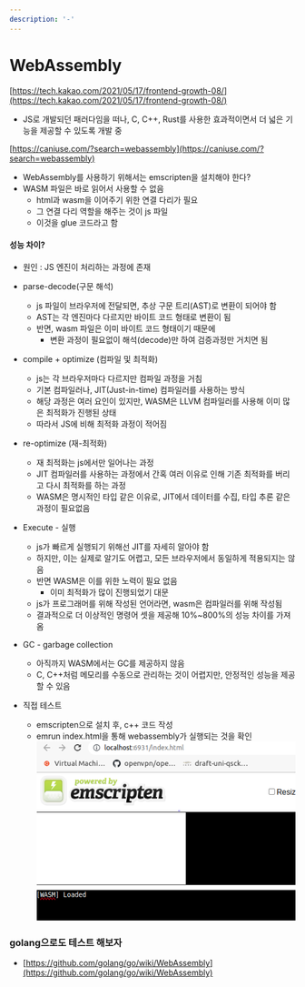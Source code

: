 ```yaml
---
description: '-'
---
```


# WebAssembly

[https://tech.kakao.com/2021/05/17/frontend-growth-08/](https://tech.kakao.com/2021/05/17/frontend-growth-08/)



* JS로 개발되던 패러다임을 떠나, C, C++, Rust를 사용한 효과적이면서 더 넓은 기능을 제공할 수 있도록 개발 중&#x20;

[https://caniuse.com/?search=webassembly](https://caniuse.com/?search=webassembly)



* WebAssembly를 사용하기 위해서는 emscripten을 설치해야 한다?
* WASM 파일은 바로 읽어서 사용할 수 없음&#x20;
  * html과 wasm을 이어주기 위한 연결 다리가 필요&#x20;
  * 그 연결 다리 역할을 해주는 것이 js 파일&#x20;
  * 이것을 glue 코드라고 함&#x20;



#### 성능 차이?

* 원인 : JS 엔진이 처리하는 과정에 존재&#x20;
* parse-decode(구문 해석)
  * js 파일이 브라우저에 전달되면, 추상 구문 트리(AST)로 변환이 되어야 함&#x20;
  * AST는 각 엔진마다 다르지만 바이트 코드 형태로 변환이 됨&#x20;
  * 반면, wasm 파일은 이미 바이트 코드 형태이기 때문에&#x20;
    * 변환 과정이 필요없이 해석(decode)만 하여 검증과정만 거치면 됨&#x20;
* compile + optimize (컴파일 및 최적화)
  * js는 각 브라우저마다 다르지만 컴파일 과정을 거침&#x20;
  * 기본 컴파일러나, JIT(Just-in-time) 컴파일러를 사용하는 방식&#x20;
  * 해당 과정은 여러 요인이 있지만, WASM은 LLVM 컴파일러를 사용해 이미 많은 최적화가 진행된 상태&#x20;
  * 따라서 JS에 비해 최적화 과정이 적어짐&#x20;
* re-optimize (재-최적화)
  * 재 최적화는 js에서만 일어나는 과정&#x20;
  * JIT 컴파일러를 사용하는 과정에서 간혹 여러 이유로 인해 기존 최적화를 버리고 다시 최적화를 하는 과정&#x20;
  * WASM은 명시적인 타입 같은 이유로, JIT에서 데이터를 수집, 타입 추론 같은 과정이 필요없음&#x20;
* Execute - 실행&#x20;
  * js가 빠르게 실행되기 위해선 JIT를 자세히 알아야 함&#x20;
  * 하지만, 이는 실제로 알기도 어렵고, 모든 브라우저에서 동일하게 적용되지는 않음&#x20;
  * 반면 WASM은 이를 위한 노력이 필요 없음&#x20;
    * 이미 최적화가 많이 진행되었기 대문&#x20;
  * js가 프로그래머를 위해 작성된 언어라면, wasm은 컴파일러를 위해 작성됨&#x20;
  * 결과적으로 더 이상적인 명령어 셋을 제공해 10%\~800%의 성능 차이를 가져옴&#x20;
* GC - garbage collection
  * 아직까지 WASM에서는 GC를 제공하지 않음&#x20;
  * C, C++처럼 메모리를 수동으로 관리하는 것이 어렵지만, 안정적인 성능을 제공할 수 있음&#x20;



* 직접 테스트&#x20;
  * emscripten으로 설치 후, c++ 코드 작성&#x20;
  * emrun index.html을 통해 webassembly가 실행되는 것을 확인 ![](<../../.gitbook/assets/Screenshot from 2023-03-02 14-40-04.png>)

### golang으로도 테스트 해보자

* [https://github.com/golang/go/wiki/WebAssembly](https://github.com/golang/go/wiki/WebAssembly)

















